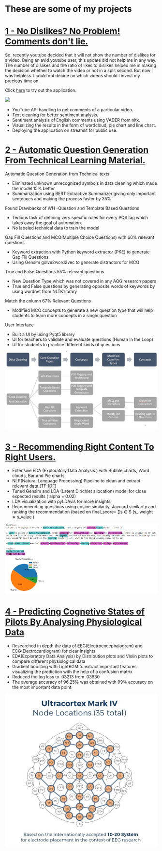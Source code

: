 # These are some of my projects

# [1 - No Dislikes? No Problem! Comments don't lie.](https://github.com/shubhamk8597/alternative_youtube_dislikes)

So, recently youtube decided that it will not show the number of dislikes for a video. Being an avid youtube user, this update did not help me in any way. The number of dislikes and the ratio of likes to dislikes helped me in making the decision whether to watch the video or not in a split second. But now I was helpless. I could not decide on which videos should I invest my precious time on.

Click [here](https://share.streamlit.io/shubhamk8597/alternative_youtube_dislikes/main/yt_comment_nlp.py) to try out the application.

![](Images/yt_dislike_problem.gif)

* YouTube API handling to get comments of a particular video.
* Text cleaning for better sentiment analysis.
* Sentiment analysis of English comments using VADER from nltk.
* Visualizing the results in the form of wordcloud, pie chart and line chart.
* Deploying the application on streamlit for public use.


# [2 - Automatic Question Generation From Technical Learning Material.](https://github.com/shubhamk8597/College-Project--Automatic-Question-Generation-From-Educational-Text)

Automatic Question Generation from Technical texts
- Eliminated unknown unrecognized symbols in data cleaning which made the model 15% better
- Summarization using BERT Extractive Summarizer giving only important sentences and making the process faster by 35%

Found Drawbacks of WH -Question and Template Based Questions
- Tedious task of defining very specific rules for every POS tag which takes away the goal of automation.
- No labeled technical data to train the model

Gap Fill Questions and MCQ(Multiple Choice Questions) with 60% relevant questions
- Keyword extraction with Python keyword extractor (PKE) to generate Gap Fill Questions
- Using Gensim golve2word2vec to generate distractors for MCQ 

True and False Questions 55% relevant questions
- New Question Type which was not covered in any AQG research papers
- True and False questions by generating opposite words of keywords by using wordnet from NLTK library

Match the column 67% Relevant Questions
- Modified MCQ concepts to generate a new question type that will help students to learn more concepts in a single question

User Interface
- Built a UI by using Pyqt5 library
- UI for teachers to validate and evaluate questions (Human In the Loop)
- UI for students to practice different kinds of questions

![](Images/worrkflow.jfif)

# [3 - Recommending Right Content To Right Users.](https://github.com/shubhamk8597/Project---Recommending-Right-Content-To-Right-Users/blob/main/README.md)

* Extensive EDA (Exploratory Data Analysis ) with Bubble charts, Word clouds, Bar and Pie charts
* NLP(Natural Language Processing) Pipeline to clean and extract relevant data.(TF-IDF)
* Tuned Gensim and LDA (Latent Dirichlet allocation) model for close expected results ( alpha = 0.02)
* LDA visualization with pyLDAvis for more insights
* Recommending questions using cosine similarity, Jaccard similarity and ranking the recommendation (based on final_score= ∑s ∈ S (s_ weight ∗ s_value )

![](Images/19.png)

# [4 - Predicting Cognetive States of Pilots By Analysing Physiological Data](https://github.com/shubhamk8597/Project---Predicting-Cognetive-States-of-Pilots-By-Analysing-Physiological-Data)

* Researched in depth the data of EEG(Electroencephalogram) and ECG(Electrocardiogram) for clear insights
* EDA(Exploratory Data Analysis) by Distribution plots and Violin plots to compare different physiological data
* Gradient boosting with LightBGM to extract important features visualizing the prediction with the help of a confusion matrix
* Reduced the log loss to .03213 from .03830 
* The average accuracy of 96.25% was obtained with 99% accuracy on the most important data point.

![](Images/9.jpg)
